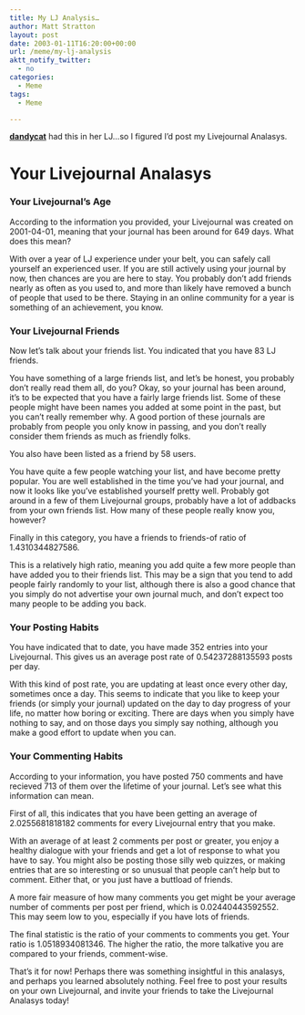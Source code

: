 ```yaml
---
title: My LJ Analysis…
author: Matt Stratton
layout: post
date: 2003-01-11T16:20:00+00:00
url: /meme/my-lj-analysis
aktt_notify_twitter:
  - no
categories:
  - Meme
tags:
  - Meme

---
```

<span class="ljuser" style="white-space: nowrap;"><a href="http://dandycat.livejournal.com/"><strong>dandycat</strong></a></span> had this in her LJ&#8230;so I figured I&#8217;d post my Livejournal Analasys.

# Your Livejournal Analasys

### Your Livejournal&#8217;s Age

According to the information you provided, your Livejournal was created on 2001-04-01, meaning that your journal has been around for 649 days. What does this mean?

With over a year of LJ experience under your belt, you can safely call yourself an experienced user. If you are still actively using your journal by now, then chances are you are here to stay. You probably don&#8217;t add friends nearly as often as you used to, and more than likely have removed a bunch of people that used to be there. Staying in an online community for a year is something of an achievement, you know.

### Your Livejournal Friends

Now let&#8217;s talk about your friends list. You indicated that you have 83 LJ friends.
  
You have something of a large friends list, and let&#8217;s be honest, you probably don&#8217;t really read them all, do you? Okay, so your journal has been around, it&#8217;s to be expected that you have a fairly large friends list. Some of these people might have been names you added at some point in the past, but you can&#8217;t really remember why. A good portion of these journals are probably from people you only know in passing, and you don&#8217;t really consider them friends as much as friendly folks.

You also have been listed as a friend by 58 users.
  
You have quite a few people watching your list, and have become pretty popular. You are well established in the time you&#8217;ve had your journal, and now it looks like you&#8217;ve established yourself pretty well. Probably got around in a few of them Livejournal groups, probably have a lot of addbacks from your own friends list. How many of these people really know you, however?

Finally in this category, you have a friends to friends-of ratio of 1.4310344827586.
  
This is a relatively high ratio, meaning you add quite a few more people than have added you to their friends list. This may be a sign that you tend to add people fairly randomly to your list, although there is also a good chance that you simply do not advertise your own journal much, and don&#8217;t expect too many people to be adding you back.

### Your Posting Habits

You have indicated that to date, you have made 352 entries into your Livejournal. This gives us an average post rate of 0.54237288135593 posts per day.
  
With this kind of post rate, you are updating at least once every other day, sometimes once a day. This seems to indicate that you like to keep your friends (or simply your journal) updated on the day to day progress of your life, no matter how boring or exciting. There are days when you simply have nothing to say, and on those days you simply say nothing, although you make a good effort to update when you can.

### Your Commenting Habits

According to your information, you have posted 750 comments and have recieved 713 of them over the lifetime of your journal. Let&#8217;s see what this information can mean.

First of all, this indicates that you have been getting an average of 2.0255681818182 comments for every Livejournal entry that you make.
  
With an average of at least 2 comments per post or greater, you enjoy a healthy dialogue with your friends and get a lot of response to what you have to say. You might also be posting those silly web quizzes, or making entries that are so interesting or so unusual that people can&#8217;t help but to comment. Either that, or you just have a buttload of friends.

A more fair measure of how many comments you get might be your average number of comments per post per friend, which is 0.02440443592552. This may seem low to you, especially if you have lots of friends.

The final statistic is the ratio of your comments to comments you get. Your ratio is 1.0518934081346. The higher the ratio, the more talkative you are compared to your friends, comment-wise.

That&#8217;s it for now! Perhaps there was something insightful in this analasys, and perhaps you learned absolutely nothing. Feel free to post your results on your own Livejournal, and invite your friends to take the Livejournal Analasys today!